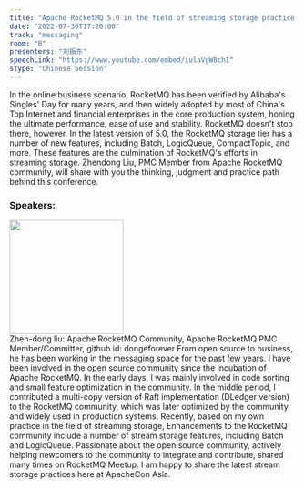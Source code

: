 ```yaml
---
title: "Apache RocketMQ 5.0 in the field of streaming storage practice and exploration"
date: "2022-07-30T17:20:00"
track: "messaging"
room: "B"
presenters: "刘振东"
speechLink: "https://www.youtube.com/embed/iulaVgW8chI"
stype: "Chinese Session"
---
```

In the online business scenario, RocketMQ has been verified by Alibaba's Singles' Day for many years, and then widely adopted by most of China's Top Internet and financial enterprises in the core production system, honing the ultimate performance, ease of use and stability. RocketMQ doesn't stop there, however. In the latest version of 5.0, the RocketMQ storage tier has a number of new features, including Batch, LogicQueue, CompactTopic, and more. These features are the culmination of RocketMQ's efforts in streaming storage. Zhendong Liu, PMC Member from Apache RocketMQ community, will share with you the thinking, judgment and practice path behind this conference.
 ### Speakers: 
 <img src="images/speaker/1160.png" width="200" /><br>Zhen-dong liu: Apache RocketMQ  Community, Apache RocketMQ PMC Member/Committer, github id: dongeforever
From open source to business, he has been working in the messaging space for the past few years. I have been involved in the open source community since the incubation of Apache RocketMQ. In the early days, I was mainly involved in code sorting and small feature optimization in the community. In the middle period, I contributed a multi-copy version of Raft implementation (DLedger version) to the RocketMQ community, which was later optimized by the community and widely used in production systems. Recently, based on my own practice in the field of streaming storage, Enhancements to the RocketMQ community include a number of stream storage features, including Batch and LogicQueue. Passionate about the open source community, actively helping newcomers to the community to integrate and contribute, shared many times on RocketMQ Meetup. I am happy to share the latest stream storage practices here at ApacheCon Asia.

 